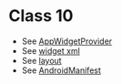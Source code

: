 # Class 10

- See [AppWidgetProvider](Class11/app/src/main/java/com/bentals/class11/EmergencyCallWidget.java)
- See [widget xml](Class11/app/src/main/res/xml/emergency_call_widget_info.xml)
- See [layout](Class11/app/src/main/res/layout/emergency_call_widget.xml)
- See [AndroidManifest](Class11/app/src/main/AndroidManifest.xml)
